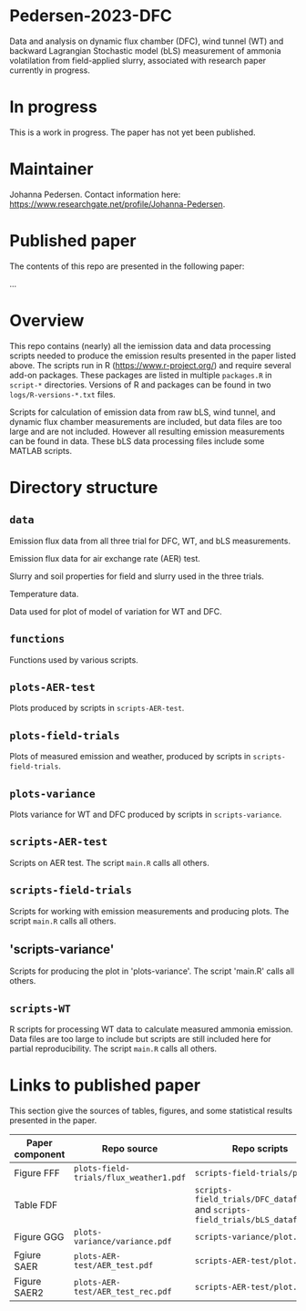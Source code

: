 # Pedersen-2023-DFC
Data and analysis on dynamic flux chamber (DFC), wind tunnel (WT) and backward Lagrangian Stochastic model (bLS) measurement of ammonia volatilation from field-applied slurry, associated with research paper currently in progress.

# In progress
This is a work in progress.
The paper has not yet been published.

# Maintainer
Johanna Pedersen.
Contact information here: <https://www.researchgate.net/profile/Johanna-Pedersen>.

# Published paper
The contents of this repo are presented in the following paper:

...


# Overview
This repo contains (nearly) all the iemission data and data processing scripts needed to produce the emission results presented in the paper listed above.
The scripts run in R (<https://www.r-project.org/>) and require several add-on packages.
These packages are listed in multiple `packages.R` in `script-*` directories.
Versions of R and packages can be found in two `logs/R-versions-*.txt` files.

Scripts for calculation of emission data from raw bLS, wind tunnel, and dynamic flux chamber measurements are included, but data files are too large and are not included. 
However all resulting emission measurements can be found in data.
These bLS data processing files include some MATLAB scripts.

# Directory structure

## `data`
Emission flux data from all three trial for DFC, WT, and bLS measurements.

Emission flux data for air exchange rate (AER) test. 

Slurry and soil properties for field and slurry used in the three trials. 

Temperature data. 

Data used for plot of model of variation for WT and DFC. 

## `functions`
Functions used by various scripts.

## `plots-AER-test`
Plots produced by scripts in `scripts-AER-test`.

## `plots-field-trials`
Plots of measured emission and weather, produced by scripts in `scripts-field-trials`.

## `plots-variance`
Plots variance for WT and DFC produced by scripts in `scripts-variance`.

## `scripts-AER-test`
Scripts on AER test.
The script `main.R` calls all others.

## `scripts-field-trials`
Scripts for working with emission measurements and producing plots.
The script `main.R` calls all others.

## 'scripts-variance'
Scripts for producing the plot in 'plots-variance'. 
The script 'main.R' calls all others. 

## `scripts-WT`
R scripts for processing WT data to calculate measured ammonia emission. 
Data files are too large to include but scripts are still included here for partial reproducibility.
The script `main.R` calls all others. 

# Links to published paper
This section give the sources of tables, figures, and some statistical results presented in the paper.

| Paper component          |  Repo source                             |  Repo scripts             |
|-----------------         |-----------------                         |---------------            |
|    Figure FFF              | `plots-field-trials/flux_weather1.pdf`       | `scripts-field-trials/plot.R` |
|    Table FDF             |           | `scripts-field_trials/DFC_dataframe.R` and `scripts-field_trials/bLS_dataframe.R`      |
|    Figure GGG              | `plots-variance/variance.pdf`      | `scripts-variance/plot.R`   |
| Fgiure SAER | `plots-AER-test/AER_test.pdf`                       | `scripts-AER-test/plot.R`|
| Figure SAER2  | `plots-AER-test/AER_test_rec.pdf`                    | `scripts-AER-test/plot.R` |
